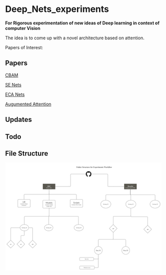 # Deep_Nets_experiments

**For Rigorous experimentation of new ideas of Deep learning in context of computer Vision**

The idea is to come up with a novel architecture based on attention.

Papers of Interest:

## Papers

[CBAM](https://arxiv.org/abs/1807.06521)

[SE Nets](https://arxiv.org/abs/1709.01507)

[ECA Nets](https://arxiv.org/abs/1910.03151)

[Augumented Attention](https://arxiv.org/abs/1904.09925)

## Updates

## Todo

## File Structure
![File structure Image](./images/Git.jpg "Title")